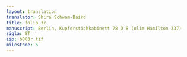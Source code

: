 ```yaml
---
layout: translation
translator: Shira Schwam-Baird
title: folio 3r
manuscript: Berlin, Kupferstichkabinett 78 D 8 (olim Hamilton 337)
sigla: BT
iip: b003r.tif
milestone: 5
---
```

